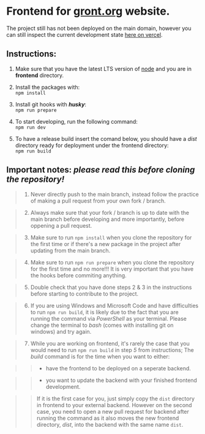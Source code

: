 

# Frontend for [gront.org](https://www.gront.org ) website.  

The project still has not been deployed on the main domain, however you can still inspect the current development state [here on vercel](https://gront-website-project.vercel.app/ "a deployment of current main branch on vercel.").  

## Instructions:

1. Make sure that you have the latest LTS version of [node](https://nodejs.org "Node.js® is a JavaScript runtime built on Chrome's V8 JavaScript engine.") and you are in **frontend** directory.  

2. Install the packages with:  
`npm install`

3. Install git hooks with ***husky***:  
`npm run prepare`

4. To start developing, run the following command:  
`npm run dev`

5. To have a release build insert the comand below, you should have a *dist* directory ready for deployment under the frontend directory:  
`npm run build`


## Important notes: *please read this before cloning the repository!*

> 1. Never directly push to the main branch, instead follow the practice of making a pull request from your own fork / branch.

> 2. Always make sure that your fork / branch is up to date with the main branch before developing and more importantly, before oppening a pull request.

> 3. Make sure to run `npm install` when you clone the repository for the first time or if there's a new package in the project after updating from the main branch.

> 4. Make sure to run `npm run prepare` when you clone the repository for the first time and no more!!! It is very important that you have the hooks before commiting anything.

> 5. Double check that you have done steps 2 & 3 in the instructions before starting to contribute to the project.

> 6. If you are using Windows and Microsoft Code and have difficulties to run `npm run build`, it is likely due to the fact that you are running the command via *PowerShell* as your terminal. Please change the terminal to *bash* (comes with installing git on windows) and try again.

> 7. While you are working on frontend, it's rarely the case that you would need to run `npm run build` in step *5* from instructions; The *build* command is for the time when you want to either:

>> - have the frontend to be deployed on a seperate backend.

>> - you want to update the backend with your finished frontend development.  

>> If it is the first case for you, just simply copy the `dist` directory in frontend to your external backend. However on the second case, you need to open a new pull request for backend after running the command as it also moves the new frontend directory, *dist*, into the backend with the same name `dist`.
